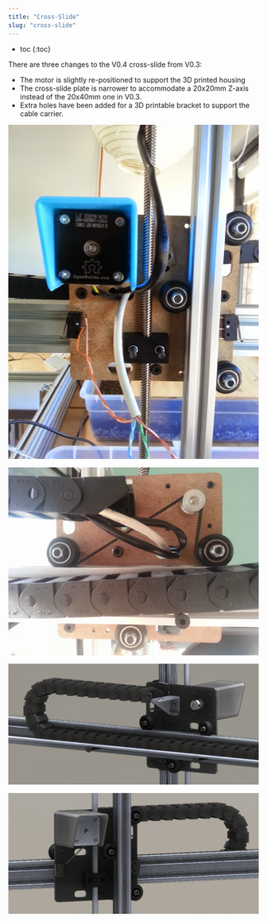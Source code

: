 ```yaml
---
title: "Cross-Slide"
slug: "cross-slide"
---
```


* toc
{:toc}

There are three changes to the V0.4 cross-slide from V0.3:

  * The motor is slightly re-positioned to support the 3D printed housing
  * The cross-slide plate is narrower to accommodate a 20x20mm Z-axis instead of the 20x40mm one in V0.3.
  * Extra holes have been added for a 3D printable bracket to support the cable carrier.

![Genesis_V4_Cross-Slide.jpg](_images/Slide.jpg)



![Genesis_V4_Cross-Slide_2.jpg](_images/Slide_2.jpg)



![V4_Cross-Slide_2.jpg](_images/Slide_2_02.jpg)



![V4_Cross-Slide_1.jpg](_images/Slide_1.jpg)

